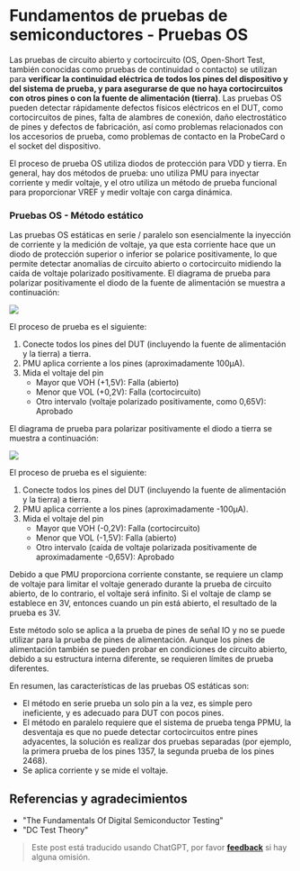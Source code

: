 # Fundamentos de pruebas de semiconductores - Pruebas OS

Las pruebas de circuito abierto y cortocircuito (OS, Open-Short Test, también conocidas como pruebas de continuidad o contacto) se utilizan para **verificar la continuidad eléctrica de todos los pines del dispositivo y del sistema de prueba, y para asegurarse de que no haya cortocircuitos con otros pines o con la fuente de alimentación (tierra)**. Las pruebas OS pueden detectar rápidamente defectos físicos eléctricos en el DUT, como cortocircuitos de pines, falta de alambres de conexión, daño electrostático de pines y defectos de fabricación, así como problemas relacionados con los accesorios de prueba, como problemas de contacto en la ProbeCard o el socket del dispositivo.

El proceso de prueba OS utiliza diodos de protección para VDD y tierra. En general, hay dos métodos de prueba: uno utiliza PMU para inyectar corriente y medir voltaje, y el otro utiliza un método de prueba funcional para proporcionar VREF y medir voltaje con carga dinámica.

### Pruebas OS - Método estático

Las pruebas OS estáticas en serie / paralelo son esencialmente la inyección de corriente y la medición de voltaje, ya que esta corriente hace que un diodo de protección superior o inferior se polarice positivamente, lo que permite detectar anomalías de circuito abierto o cortocircuito midiendo la caída de voltaje polarizado positivamente. El diagrama de prueba para polarizar positivamente el diodo de la fuente de alimentación se muestra a continuación:

![](https://wiki-media-1253965369.cos.ap-guangzhou.myqcloud.com/img/20220805165031.png)

El proceso de prueba es el siguiente:

1. Conecte todos los pines del DUT (incluyendo la fuente de alimentación y la tierra) a tierra.
2. PMU aplica corriente a los pines (aproximadamente 100µA).
3. Mida el voltaje del pin
   - Mayor que VOH (+1,5V): Falla (abierto)
   - Menor que VOL (+0,2V): Falla (cortocircuito)
   - Otro intervalo (voltaje polarizado positivamente, como 0,65V): Aprobado

El diagrama de prueba para polarizar positivamente el diodo a tierra se muestra a continuación:

![](https://wiki-media-1253965369.cos.ap-guangzhou.myqcloud.com/img/20220728142155.png)

El proceso de prueba es el siguiente:

1. Conecte todos los pines del DUT (incluyendo la fuente de alimentación y la tierra) a tierra.
2. PMU aplica corriente a los pines (aproximadamente -100µA).
3. Mida el voltaje del pin
   - Mayor que VOH (-0,2V): Falla (cortocircuito)
   - Menor que VOL (-1,5V): Falla (abierto)
   - Otro intervalo (caída de voltaje polarizada positivamente de aproximadamente -0,65V): Aprobado

Debido a que PMU proporciona corriente constante, se requiere un clamp de voltaje para limitar el voltaje generado durante la prueba de circuito abierto, de lo contrario, el voltaje será infinito. Si el voltaje de clamp se establece en 3V, entonces cuando un pin está abierto, el resultado de la prueba es 3V.

Este método solo se aplica a la prueba de pines de señal IO y no se puede utilizar para la prueba de pines de alimentación. Aunque los pines de alimentación también se pueden probar en condiciones de circuito abierto, debido a su estructura interna diferente, se requieren límites de prueba diferentes.

En resumen, las características de las pruebas OS estáticas son:

- El método en serie prueba un solo pin a la vez, es simple pero ineficiente, y es adecuado para DUT con pocos pines.
- El método en paralelo requiere que el sistema de prueba tenga PPMU, la desventaja es que no puede detectar cortocircuitos entre pines adyacentes, la solución es realizar dos pruebas separadas (por ejemplo, la primera prueba de los pines 1357, la segunda prueba de los pines 2468).
- Se aplica corriente y se mide el voltaje.

## Referencias y agradecimientos

- "The Fundamentals Of Digital Semiconductor Testing"
- "DC Test Theory"

> Este post está traducido usando ChatGPT, por favor [**feedback**](https://github.com/linyuxuanlin/Wiki_MkDocs/issues/new) si hay alguna omisión.